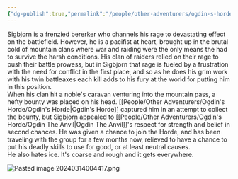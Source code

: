 ```yaml
---
{"dg-publish":true,"permalink":"/people/other-adventurers/ogdin-s-horde/sigbjorn-hagisson/"}
---
```


Sigbjorn is a frenzied bererker who channels his rage to devastating effect on the battlefield.  However, he is a pacifist at heart, brought up in the brutal cold of mountain clans where war and raiding were the only means the had to survive the harsh conditions.  His clan of raiders relied on their rage to push their battle prowess, but in Sigbjorn that rage is fueled by a frustration with the need for conflict in the first place, and so as he does his grim work with his twin battleaxes each kill adds to his fury at the world for putting him in this position.  
When his clan hit a noble's caravan venturing into the mountain pass, a hefty bounty was placed on his head.  [[People/Other Adventurers/Ogdin's Horde/Ogdin's Horde\|Ogdin's Horde]] captured him in an attempt to collect the bounty, but Sigbjorn appealed to [[People/Other Adventurers/Ogdin's Horde/Ogdin The Anvil\|Ogdin The Anvil]]'s respect for strength and belief in second chances.  He was given a chance to join the Horde, and has been traveling with the group for a few months now, relieved to have a chance to put his deadly skills to use for good, or at least neutral causes.  
He also hates ice.  It's coarse and rough and it gets everywhere.  

![Pasted image 20240314004417.png](/img/user/Z_Attachments/Pasted%20image%2020240314004417.png)